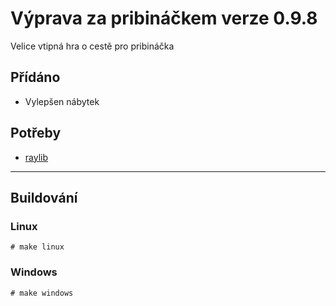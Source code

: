# Výprava za pribináčkem verze 0.9.8
Velice vtipná hra o cestě pro pribináčka

## Přídáno
- Vylepšen nábytek

## Potřeby
- [raylib](https://github.com/raysan5/raylib)

-------------
## Buildování
### Linux
`# make linux`

### Windows
`# make windows`